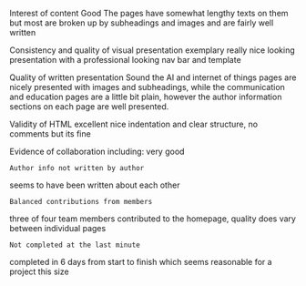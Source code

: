 Interest of content
Good
The pages have somewhat lengthy texts on them but most are broken up by subheadings and images and are fairly well written

Consistency and quality of visual presentation
exemplary
really nice looking presentation with a professional looking nav bar and template

Quality of written presentation
Sound
the AI and internet of things pages are nicely presented with images and subheadings, while the communication and education pages are a little bit plain, however the author information sections on each page are well presented.

Validity of HTML
excellent
nice indentation and clear structure, no comments but its fine

Evidence of collaboration including:
very good

	Author info not written by author
seems to have been written about each other

	Balanced contributions from members
three of four team members contributed to the homepage, quality does vary between individual pages

	Not completed at the last minute
completed in 6 days from start to finish which seems reasonable for a project this size